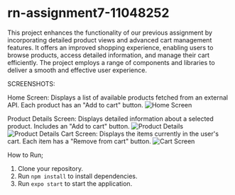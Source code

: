 # rn-assignment7-11048252

This project enhances the functionality of our previous assignment by incorporating detailed product views and advanced cart management features. It offers an improved shopping experience, enabling users to browse products, access detailed information, and manage their cart efficiently. The project employs a range of components and libraries to deliver a smooth and effective user experience.

SCREENSHOTS:

Home Screen:
Displays a list of available products fetched from an external API.
Each product has an "Add to cart" button.
![Home Screen](../rn-assignment7-11048252/ShoppingApp/assets/home.png)

Product Details Screen:
Displays detailed information about a selected product.
Includes an "Add to cart" button.
![Product Details](../rn-assignment7-11048252/ShoppingApp/assets/product1.png)
![Product Details](../rn-assignment7-11048252/ShoppingApp/assets/product2.png)
Cart Screen:
Displays the items currently in the user's cart.
Each item has a "Remove from cart" button.
![Cart Screen](../rn-assignment7-11048252/ShoppingApp/assets/cart.png)

How to Run;

1. Clone your repository.
2. Run `npm install` to install dependencies.
3. Run `expo start` to start the application.
